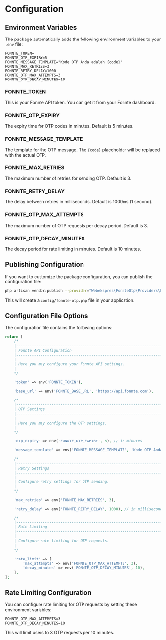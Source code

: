 # Configuration

## Environment Variables

The package automatically adds the following environment variables to your `.env` file:

```env
FONNTE_TOKEN=
FONNTE_OTP_EXPIRY=5
FONNTE_MESSAGE_TEMPLATE="Kode OTP Anda adalah {code}"
FONNTE_MAX_RETRIES=3
FONNTE_RETRY_DELAY=1000
FONNTE_OTP_MAX_ATTEMPTS=3
FONNTE_OTP_DECAY_MINUTES=10
```

### FONNTE_TOKEN

This is your Fonnte API token. You can get it from your Fonnte dashboard.

### FONNTE_OTP_EXPIRY

The expiry time for OTP codes in minutes. Default is 5 minutes.

### FONNTE_MESSAGE_TEMPLATE

The template for the OTP message. The `{code}` placeholder will be replaced with the actual OTP.

### FONNTE_MAX_RETRIES

The maximum number of retries for sending OTP. Default is 3.

### FONNTE_RETRY_DELAY

The delay between retries in milliseconds. Default is 1000ms (1 second).

### FONNTE_OTP_MAX_ATTEMPTS

The maximum number of OTP requests per decay period. Default is 3.

### FONNTE_OTP_DECAY_MINUTES

The decay period for rate limiting in minutes. Default is 10 minutes.

## Publishing Configuration

If you want to customize the package configuration, you can publish the configuration file:

```bash
php artisan vendor:publish --provider="Webekspres\FonnteOtp\Providers\FonnteOtpServiceProvider" --tag="fonnte-otp-config"
```

This will create a `config/fonnte-otp.php` file in your application.

## Configuration File Options

The configuration file contains the following options:

```php
return [
    /*
    |--------------------------------------------------------------------------
    | Fonnte API Configuration
    |--------------------------------------------------------------------------
    |
    | Here you may configure your Fonnte API settings.
    |
    */

    'token' => env('FONNTE_TOKEN'),

    'base_url' => env('FONNTE_BASE_URL', 'https://api.fonnte.com'),

    /*
    |--------------------------------------------------------------------------
    | OTP Settings
    |--------------------------------------------------------------------------
    |
    | Here you may configure the OTP settings.
    |
    */

    'otp_expiry' => env('FONNTE_OTP_EXPIRY', 5), // in minutes

    'message_template' => env('FONNTE_MESSAGE_TEMPLATE', 'Kode OTP Anda adalah {code}'),

    /*
    |--------------------------------------------------------------------------
    | Retry Settings
    |--------------------------------------------------------------------------
    |
    | Configure retry settings for OTP sending.
    |
    */

    'max_retries' => env('FONNTE_MAX_RETRIES', 3),

    'retry_delay' => env('FONNTE_RETRY_DELAY', 1000), // in milliseconds

    /*
    |--------------------------------------------------------------------------
    | Rate Limiting
    |--------------------------------------------------------------------------
    |
    | Configure rate limiting for OTP requests.
    |
    */

    'rate_limit' => [
        'max_attempts' => env('FONNTE_OTP_MAX_ATTEMPTS', 3),
        'decay_minutes' => env('FONNTE_OTP_DECAY_MINUTES', 10),
    ],
];
```

## Rate Limiting Configuration

You can configure rate limiting for OTP requests by setting these environment variables:

```env
FONNTE_OTP_MAX_ATTEMPTS=3
FONNTE_OTP_DECAY_MINUTES=10
```

This will limit users to 3 OTP requests per 10 minutes.